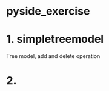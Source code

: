 pyside_exercise
===============
# 1. simpletreemodel 
  Tree model, add and delete operation
  
# 2. 
